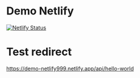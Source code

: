 # Demo Netlify

[![Netlify Status](https://api.netlify.com/api/v1/badges/641ba9d2-bd8b-48f0-b352-e07715876954/deploy-status)](https://app.netlify.com/sites/demo-netlify999/deploys)

# Test redirect

https://demo-netlify999.netlify.app/api/hello-world
